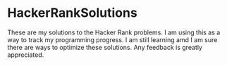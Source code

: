 # HackerRankSolutions
These are my solutions to the Hacker Rank problems.
I am using this as a way to track my programming progress.
I am still learning amd I am sure there are ways to optimize these solutions.
Any feedback is greatly appreciated.